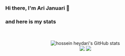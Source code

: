 ### Hi there, I'm Ari Januari 👋

### and here is my stats
<p align="center"><br /><br />
  <img src="https://github-readme-stats.vercel.app/api?username=Reykira007&show_icons=true&include_all_commits=true&theme=default" alt="hossein heydari's GitHub stats" /><br />
  <img src="https://github-readme-streak-stats.herokuapp.com/?user=Reykira007&theme=default"/>
  <img src="https://github-readme-stats.vercel.app/api/top-langs/?username=Reykira007&layout=compact&theme=default&langs_count=12"/><br />
</p>

<!--
**Reykira007/Reykira007** is a ✨ _special_ ✨ repository because its `README.md` (this file) appears on your GitHub profile.

Here are some ideas to get you started:

- 🔭 I’m currently working on ...
- 🌱 I’m currently learning ...
- 👯 I’m looking to collaborate on ...
- 🤔 I’m looking for help with ...
- 💬 Ask me about ...
- 📫 How to reach me: ...
- 😄 Pronouns: ...
- ⚡ Fun fact: ...
-->
